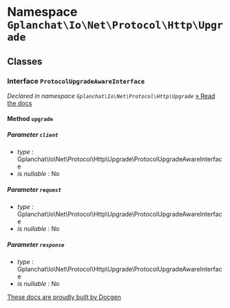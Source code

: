 Namespace `Gplanchat\Io\Net\Protocol\Http\Upgrade`
==========



## Classes

### Interface `ProtocolUpgradeAwareInterface`

_Declared in namespace `Gplanchat\Io\Net\Protocol\Http\Upgrade`_ [» Read the docs](Gplanchat-Io-Net-Protocol-Http-Upgrade.md#interface-protocolupgradeawareinterface)



#### Method `upgrade`



##### Parameter `client`


* *type* : Gplanchat\Io\Net\Protocol\Http\Upgrade\ProtocolUpgradeAwareInterface
* *is nullable* : No


##### Parameter `request`


* *type* : Gplanchat\Io\Net\Protocol\Http\Upgrade\ProtocolUpgradeAwareInterface
* *is nullable* : No


##### Parameter `response`


* *type* : Gplanchat\Io\Net\Protocol\Http\Upgrade\ProtocolUpgradeAwareInterface
* *is nullable* : No






[These docs are proudly built by Docgen](https://github.com/gplanchat/php-docgen)